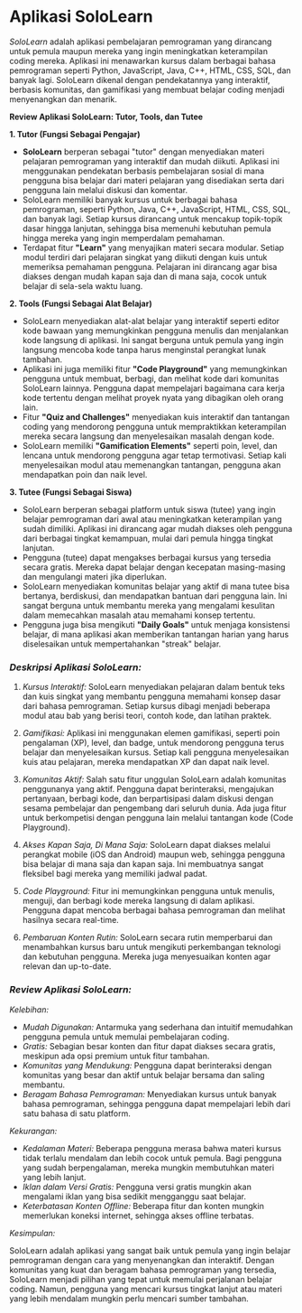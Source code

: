 # Aplikasi SoloLearn


*SoloLearn* adalah aplikasi pembelajaran pemrograman yang dirancang untuk pemula maupun mereka yang ingin meningkatkan keterampilan coding mereka. Aplikasi ini menawarkan kursus dalam berbagai bahasa pemrograman seperti Python, JavaScript, Java, C++, HTML, CSS, SQL, dan banyak lagi. SoloLearn dikenal dengan pendekatannya yang interaktif, berbasis komunitas, dan gamifikasi yang membuat belajar coding menjadi menyenangkan dan menarik.

**Review Aplikasi SoloLearn: Tutor, Tools, dan Tutee**

**1. Tutor (Fungsi Sebagai Pengajar)**
- **SoloLearn** berperan sebagai "tutor" dengan menyediakan materi pelajaran pemrograman yang interaktif dan mudah diikuti. Aplikasi ini menggunakan pendekatan berbasis pembelajaran sosial di mana pengguna bisa belajar dari materi pelajaran yang disediakan serta dari pengguna lain melalui diskusi dan komentar.
- SoloLearn memiliki banyak kursus untuk berbagai bahasa pemrograman, seperti Python, Java, C++, JavaScript, HTML, CSS, SQL, dan banyak lagi. Setiap kursus dirancang untuk mencakup topik-topik dasar hingga lanjutan, sehingga bisa memenuhi kebutuhan pemula hingga mereka yang ingin memperdalam pemahaman.
- Terdapat fitur **"Learn"** yang menyajikan materi secara modular. Setiap modul terdiri dari pelajaran singkat yang diikuti dengan kuis untuk memeriksa pemahaman pengguna. Pelajaran ini dirancang agar bisa diakses dengan mudah kapan saja dan di mana saja, cocok untuk belajar di sela-sela waktu luang.

**2. Tools (Fungsi Sebagai Alat Belajar)**
- SoloLearn menyediakan alat-alat belajar yang interaktif seperti editor kode bawaan yang memungkinkan pengguna menulis dan menjalankan kode langsung di aplikasi. Ini sangat berguna untuk pemula yang ingin langsung mencoba kode tanpa harus menginstal perangkat lunak tambahan.
- Aplikasi ini juga memiliki fitur **"Code Playground"** yang memungkinkan pengguna untuk membuat, berbagi, dan melihat kode dari komunitas SoloLearn lainnya. Pengguna dapat mempelajari bagaimana cara kerja kode tertentu dengan melihat proyek nyata yang dibagikan oleh orang lain.
- Fitur **"Quiz and Challenges"** menyediakan kuis interaktif dan tantangan coding yang mendorong pengguna untuk mempraktikkan keterampilan mereka secara langsung dan menyelesaikan masalah dengan kode.
- SoloLearn memiliki **"Gamification Elements"** seperti poin, level, dan lencana untuk mendorong pengguna agar tetap termotivasi. Setiap kali menyelesaikan modul atau memenangkan tantangan, pengguna akan mendapatkan poin dan naik level.

**3. Tutee (Fungsi Sebagai Siswa)**
- SoloLearn berperan sebagai platform untuk siswa (tutee) yang ingin belajar pemrograman dari awal atau meningkatkan keterampilan yang sudah dimiliki. Aplikasi ini dirancang agar mudah diakses oleh pengguna dari berbagai tingkat kemampuan, mulai dari pemula hingga tingkat lanjutan.
- Pengguna (tutee) dapat mengakses berbagai kursus yang tersedia secara gratis. Mereka dapat belajar dengan kecepatan masing-masing dan mengulangi materi jika diperlukan.
- SoloLearn menyediakan komunitas belajar yang aktif di mana tutee bisa bertanya, berdiskusi, dan mendapatkan bantuan dari pengguna lain. Ini sangat berguna untuk membantu mereka yang mengalami kesulitan dalam memecahkan masalah atau memahami konsep tertentu.
- Pengguna juga bisa mengikuti **"Daily Goals"** untuk menjaga konsistensi belajar, di mana aplikasi akan memberikan tantangan harian yang harus diselesaikan untuk mempertahankan "streak" belajar.


### *Deskripsi Aplikasi SoloLearn:*

1. *Kursus Interaktif:* SoloLearn menyediakan pelajaran dalam bentuk teks dan kuis singkat yang membantu pengguna memahami konsep dasar dari bahasa pemrograman. Setiap kursus dibagi menjadi beberapa modul atau bab yang berisi teori, contoh kode, dan latihan praktek.

2. *Gamifikasi:* Aplikasi ini menggunakan elemen gamifikasi, seperti poin pengalaman (XP), level, dan badge, untuk mendorong pengguna terus belajar dan menyelesaikan kursus. Setiap kali pengguna menyelesaikan kuis atau pelajaran, mereka mendapatkan XP dan dapat naik level.

3. *Komunitas Aktif:* Salah satu fitur unggulan SoloLearn adalah komunitas penggunanya yang aktif. Pengguna dapat berinteraksi, mengajukan pertanyaan, berbagi kode, dan berpartisipasi dalam diskusi dengan sesama pembelajar dan pengembang dari seluruh dunia. Ada juga fitur untuk berkompetisi dengan pengguna lain melalui tantangan kode (Code Playground).

4. *Akses Kapan Saja, Di Mana Saja:* SoloLearn dapat diakses melalui perangkat mobile (iOS dan Android) maupun web, sehingga pengguna bisa belajar di mana saja dan kapan saja. Ini membuatnya sangat fleksibel bagi mereka yang memiliki jadwal padat.

5. *Code Playground:* Fitur ini memungkinkan pengguna untuk menulis, menguji, dan berbagi kode mereka langsung di dalam aplikasi. Pengguna dapat mencoba berbagai bahasa pemrograman dan melihat hasilnya secara real-time.

6. *Pembaruan Konten Rutin:* SoloLearn secara rutin memperbarui dan menambahkan kursus baru untuk mengikuti perkembangan teknologi dan kebutuhan pengguna. Mereka juga menyesuaikan konten agar relevan dan up-to-date.

### *Review Aplikasi SoloLearn:*

*Kelebihan:*

- *Mudah Digunakan:* Antarmuka yang sederhana dan intuitif memudahkan pengguna pemula untuk memulai pembelajaran coding.
- *Gratis:* Sebagian besar konten dan fitur dapat diakses secara gratis, meskipun ada opsi premium untuk fitur tambahan.
- *Komunitas yang Mendukung:* Pengguna dapat berinteraksi dengan komunitas yang besar dan aktif untuk belajar bersama dan saling membantu.
- *Beragam Bahasa Pemrograman:* Menyediakan kursus untuk banyak bahasa pemrograman, sehingga pengguna dapat mempelajari lebih dari satu bahasa di satu platform.

*Kekurangan:*

- *Kedalaman Materi:* Beberapa pengguna merasa bahwa materi kursus tidak terlalu mendalam dan lebih cocok untuk pemula. Bagi pengguna yang sudah berpengalaman, mereka mungkin membutuhkan materi yang lebih lanjut.
- *Iklan dalam Versi Gratis:* Pengguna versi gratis mungkin akan mengalami iklan yang bisa sedikit mengganggu saat belajar.
- *Keterbatasan Konten Offline:* Beberapa fitur dan konten mungkin memerlukan koneksi internet, sehingga akses offline terbatas.

*Kesimpulan:*

SoloLearn adalah aplikasi yang sangat baik untuk pemula yang ingin belajar pemrograman dengan cara yang menyenangkan dan interaktif. Dengan komunitas yang kuat dan beragam bahasa pemrograman yang tersedia, SoloLearn menjadi pilihan yang tepat untuk memulai perjalanan belajar coding. Namun, pengguna yang mencari kursus tingkat lanjut atau materi yang lebih mendalam mungkin perlu mencari sumber tambahan.
